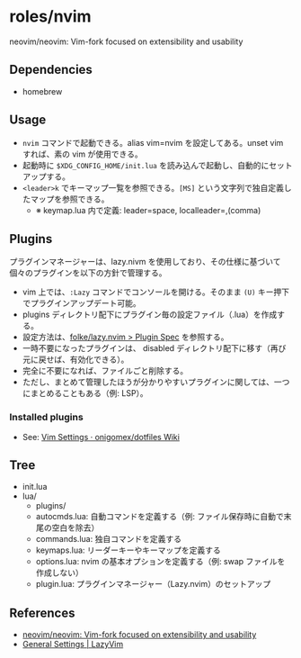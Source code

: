 # roles/nvim
neovim/neovim: Vim-fork focused on extensibility and usability



## Dependencies
- homebrew



## Usage
- `nvim` コマンドで起動できる。alias vim=nvim を設定してある。unset vim すれば、素の vim が使用できる。
- 起動時に `$XDG_CONFIG_HOME/init.lua` を読み込んで起動し、自動的にセットアップする。
- `<leader>k` でキーマップ一覧を参照できる。`[MS]` という文字列で独自定義したマップを参照できる。
  - ※ keymap.lua 内で定義: leader=space, localleader=,(comma)



## Plugins
プラグインマネージャーは、lazy.nivm を使用しており、その仕様に基づいて個々のプラグインを以下の方針で管理する。

- vim 上では、`:Lazy` コマンドでコンソールを開ける。そのまま `(U)` キー押下でプラグインアップデート可能。
- plugins ディレクトリ配下にプラグイン毎の設定ファイル（.lua）を作成する。
- 設定方法は、[folke/lazy.nvim > Plugin Spec](https://github.com/folke/lazy.nvim?tab=readme-ov-file#-plugin-spec) を参照する。
- 一時不要になったプラグインは、 disabled ディレクトリ配下に移す（再び元に戻せば、有効化できる）。
- 完全に不要になれば、ファイルごと削除する。
- ただし、まとめて管理したほうが分かりやすいプラグインに関しては、一つにまとめることもある（例: LSP）。


### Installed plugins
- See: [Vim Settings · onigomex/dotfiles Wiki](https://github.com/onigomex/dotfiles/wiki/Vim-Settings)



## Tree
- init.lua
- lua/
  - plugins/
  - autocmds.lua: 自動コマンドを定義する（例: ファイル保存時に自動で末尾の空白を除去）
  - commands.lua: 独自コマンドを定義する
  - keymaps.lua: リーダーキーやキーマップを定義する
  - options.lua: nvim の基本オプションを定義する（例: swap ファイルを作成しない）
  - plugin.lua: プラグインマネージャー（Lazy.nvim）のセットアップ



## References
- [neovim/neovim: Vim-fork focused on extensibility and usability](https://github.com/neovim/neovim)
- [General Settings | LazyVim](https://www.lazyvim.org/configuration/general)

